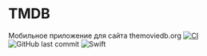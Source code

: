 # TMDB
Мобильное приложение для сайта themoviedb.org
[![CI](https://github.com/alastar13rus/TMDB/actions/workflows/CI.yml/badge.svg)](https://github.com/alastar13rus/TMDB/actions/workflows/CI.yml)
![GitHub last commit](https://img.shields.io/github/last-commit/alastar13rus/TMDB?style=plastic)
![Swift](https://img.shields.io/badge/Swift-5.3-green)